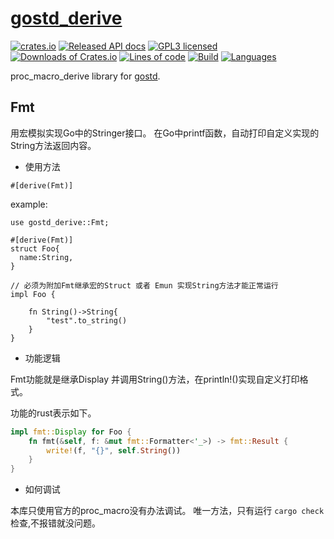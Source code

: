 # [gostd_derive](https://github.com/wandercn/gostd_derive)

[![crates.io](https://img.shields.io/crates/v/gostd_derive.svg?color=yellow)](https://crates.io/crates/gostd_derive)
[![Released API docs](https://docs.rs/gostd_derive/badge.svg)](https://docs.rs/gostd_derive)
[![GPL3 licensed](https://img.shields.io/github/license/wandercn/gostd_derive.svg)](./LICENSE)
[![Downloads of Crates.io](https://img.shields.io/crates/d/gostd_derive.svg)](https://crates.io/crates/gostd_derive)
[![Lines of code](https://img.shields.io/tokei/lines/github/wandercn/gostd_derive.svg)](#)
[![Build](https://img.shields.io/github/workflow/status/wandercn/gostd/Rust.svg)](#)
[![Languages](https://img.shields.io/github/languages/top/wandercn/gostd_derive.svg)](#)

proc_macro_derive library for [gostd](https://github.com/wandercn/gostd).


## Fmt

 用宏模拟实现Go中的Stringer接口。
 在Go中printf函数，自动打印自定义实现的String方法返回内容。

- 使用方法 

`#[derive(Fmt)]`

example:
```
use gostd_derive::Fmt;

#[derive(Fmt)]
struct Foo{
  name:String,
}

// 必须为附加Fmt继承宏的Struct 或者 Emun 实现String方法才能正常运行
impl Foo {

    fn String()->String{
        "test".to_string()
    }
}
```

- 功能逻辑

Fmt功能就是继承Display 并调用String()方法，在println!()实现自定义打印格式。

功能的rust表示如下。
```rust
impl fmt::Display for Foo {
    fn fmt(&self, f: &mut fmt::Formatter<'_>) -> fmt::Result {
        write!(f, "{}", self.String())
    }
} 
```

- 如何调试

本库只使用官方的proc_macro没有办法调试。
唯一方法，只有运行 `cargo check` 检查,不报错就没问题。


